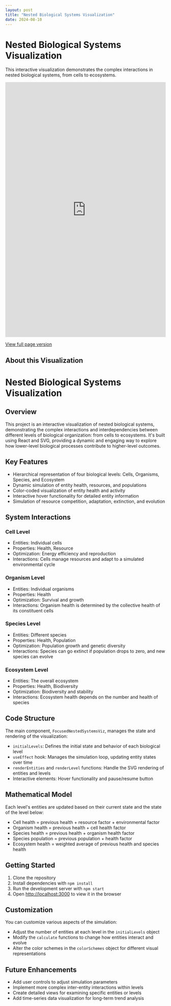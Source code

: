 ```yaml
---
layout: post
title: "Nested Biological Systems Visualization"
date: 2024-08-10
---
```


# Nested Biological Systems Visualization

This interactive visualization demonstrates the complex interactions in nested biological systems, from cells to ecosystems.

<iframe src="https://vinayk94.github.io/nested-systems-viz" width="100%" height="800px" frameborder="0"></iframe>

[View full page version](https://vinayk94.github.io/nested-systems-viz)

## About this Visualization

# Nested Biological Systems Visualization

## Overview

This project is an interactive visualization of nested biological systems, demonstrating the complex interactions and interdependencies between different levels of biological organization: from cells to ecosystems. It's built using React and SVG, providing a dynamic and engaging way to explore how lower-level biological processes contribute to higher-level outcomes.

## Key Features

- Hierarchical representation of four biological levels: Cells, Organisms, Species, and Ecosystem
- Dynamic simulation of entity health, resources, and populations
- Color-coded visualization of entity health and activity
- Interactive hover functionality for detailed entity information
- Simulation of resource competition, adaptation, extinction, and evolution

## System Interactions

### Cell Level
- Entities: Individual cells
- Properties: Health, Resource
- Optimization: Energy efficiency and reproduction
- Interactions: Cells manage resources and adapt to a simulated environmental cycle

### Organism Level
- Entities: Individual organisms
- Properties: Health
- Optimization: Survival and growth
- Interactions: Organism health is determined by the collective health of its constituent cells

### Species Level
- Entities: Different species
- Properties: Health, Population
- Optimization: Population growth and genetic diversity
- Interactions: Species can go extinct if population drops to zero, and new species can evolve

### Ecosystem Level
- Entities: The overall ecosystem
- Properties: Health, Biodiversity
- Optimization: Biodiversity and stability
- Interactions: Ecosystem health depends on the number and health of species

## Code Structure

The main component, `FocusedNestedSystemsViz`, manages the state and rendering of the visualization:

- `initialLevels`: Defines the initial state and behavior of each biological level
- `useEffect` hook: Manages the simulation loop, updating entity states over time
- `renderEntities` and `renderLevel` functions: Handle the SVG rendering of entities and levels
- Interactive elements: Hover functionality and pause/resume button

## Mathematical Model

Each level's entities are updated based on their current state and the state of the level below:

- Cell health = previous health + resource factor + environmental factor
- Organism health = previous health + cell health factor
- Species health = previous health + organism health factor
- Species population = previous population + health factor
- Ecosystem health = weighted average of previous health and species health

## Getting Started

1. Clone the repository
2. Install dependencies with `npm install`
3. Run the development server with `npm start`
4. Open [http://localhost:3000](http://localhost:3000) to view it in the browser

## Customization

You can customize various aspects of the simulation:

- Adjust the number of entities at each level in the `initialLevels` object
- Modify the `calculate` functions to change how entities interact and evolve
- Alter the color schemes in the `colorSchemes` object for different visual representations

## Future Enhancements

- Add user controls to adjust simulation parameters
- Implement more complex inter-entity interactions within levels
- Create detailed views for examining specific entities or levels
- Add time-series data visualization for long-term trend analysis